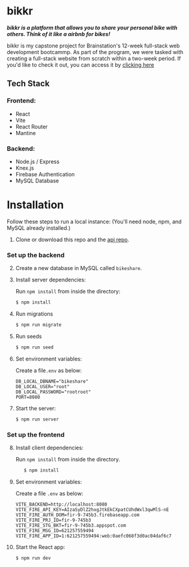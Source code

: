 # bikkr

**_bikkr is a platform that allows you to share your personal bike with others. Think of it like a airbnb for bikes!_**

bikkr is my capstone project for Brainstation's 12-week full-stack web development bootcammp. As part of the program, we were tasked with creating a full-stack website from scratch within a two-week period. If you'd like to check it out, you can access it by [clicking here](https://lucas-lu-bikeshare.netlify.app/)

## Tech Stack

### Frontend:

- React
- Vite
- React Router
- Mantine

### Backend:

- Node.js / Express
- Knex.js
- Firebase Authentication
- MySQL Database

# Installation

Follow these steps to run a local instance:
(You'll need node, npm, and MySQL already installed.)

1. Clone or download this repo and the [api repo](https://github.com/lucaslu/lucas-lu-bikeshare-api).

### Set up the backend

2. Create a new database in MySQL called `bikeshare`.
3. Install server dependencies:

   Run `npm install` from inside the directory:

   ```bash
   $ npm install
   ```

4. Run migrations
   ```bash
   $ npm run migrate
   ```
5. Run seeds
   ```bash
   $ npm run seed
   ```
6. Set environment variables:

   Create a file`.env` as below:

   ```shell
   DB_LOCAL_DBNAME="bikeshare"
   DB_LOCAL_USER="root"
   DB_LOCAL_PASSWORD="rootroot"
   PORT=8080
   ```

7. Start the server:
   ```bash
   $ npm run server
   ```

### Set up the frontend

8. Install client dependencies:

   Run `npm install` from inside the directory.

   ```bash
      $ npm install
   ```

9. Set environment variables:

   Create a file `.env` as below:

   ```shell
   VITE_BACKEND=http://localhost:8080
   VITE_FIRE_API_KEY=AIzaSyDlZ2hxgJtkEkCXpatCUhdWxl3qwMlS-nE
   VITE_FIRE_AUTH_DOM=fir-9-745b3.firebaseapp.com
   VITE_FIRE_PRJ_ID=fir-9-745b3
   VITE_FIRE_STG_BKT=fir-9-745b3.appspot.com
   VITE_FIRE_MSG_ID=621257559494
   VITE_FIRE_APP_ID=1:621257559494:web:0aefc068f3d0ac04daf6c7
   ```

10. Start the React app:
    ```bash
    $ npm run dev
    ```
